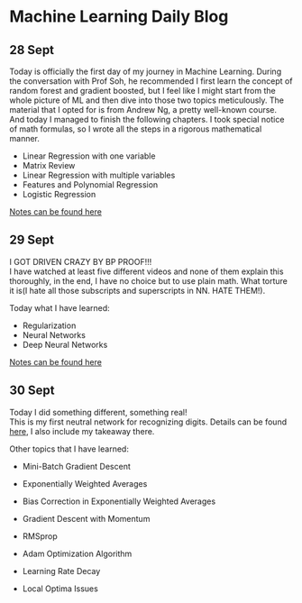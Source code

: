 # Machine Learning Daily Blog  

## 28 Sept  
Today is officially the first day of my journey in Machine Learning. During the conversation with Prof Soh, he recommended I first learn the concept of random forest and gradient boosted, but I feel like I might start from the whole picture of ML and then dive into those two topics meticulously. The material that I opted for is from Andrew Ng, a pretty well-known course. And today I managed to finish the following chapters. I took special notice of math formulas, so I wrote all the steps in a rigorous mathematical manner. 

* Linear Regression with one variable
* Matrix Review
* Linear Regression with multiple variables
* Features and Polynomial Regression
* Logistic Regression

[Notes can be found here](https://github.com/WangCheng0116/ML/blob/main/AndrewNgMLCourse/note.md)

## 29 Sept
I GOT DRIVEN CRAZY BY BP PROOF!!!  
I have watched at least five different videos and none of them explain this thoroughly, in the end, I have no choice but to use plain math. What torture it is(I hate all those subscripts and superscripts in NN. HATE THEM!).

Today what I have learned:
* Regularization
* Neural Networks
* Deep Neural Networks

[Notes can be found here](https://github.com/WangCheng0116/ML/blob/main/AndrewNgMLCourse/note.md)

## 30 Sept
Today I did something different, something real!   
This is my first neutral network for recognizing digits. Details can be found [here](https://github.com/WangCheng0116/ML/tree/main/Projects/Digit%20Recognition), I also include my takeaway there.  

Other topics that I have learned:  
- Mini-Batch Gradient Descent

- Exponentially Weighted Averages

- Bias Correction in Exponentially Weighted Averages

- Gradient Descent with Momentum

- RMSprop

- Adam Optimization Algorithm

- Learning Rate Decay

- Local Optima Issues

